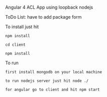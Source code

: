 
Angular 4 ACL App using loopback nodejs

ToDo List:
  have to add package form 
  
To install just hit
    
    npm install 
    
    cd client 

    npm install
    
To run

    first install mongodb on your local machine 
    
    to run nodejs server just hit node ./
    
    for angular go to client and hit npm start

